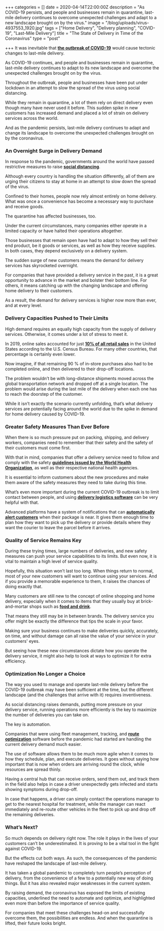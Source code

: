 +++
categories = []
date = 2020-04-14T22:00:00Z
description = "As COVID-19 persists, and people and businesses remain in quarantine, last-mile delivery continues to overcome unexpected challenges and adapt to a new landscape brought on by the virus."
image = "/blog/uploads/virus-4937553_1920.jpg"
tags = ["Home Delivery", "Delivery planning", "COVID-19", "Last-Mile Delivery"]
title = "The State of Delivery in Time of the Coronavirus"
type = "post"

+++
It was inevitable that [**the outbreak of COVID-19**](https://www.who.int/westernpacific/emergencies/covid-19) would cause tectonic changes to last-mile delivery.

As COVID-19 continues, and people and businesses remain in quarantine, last-mile delivery continues to adapt to its new landscape and overcome the unexpected challenges brought on by the virus.

Throughout the outbreak, people and businesses have been put under lockdown in an attempt to slow the spread of the virus using social distancing.

While they remain in quarantine, a lot of them rely on direct delivery even though many have never used it before. This sudden spike in new customers has increased demand and placed a lot of strain on delivery services across the world.

And as the pandemic persists, last-mile delivery continues to adapt and change its landscape to overcome the unexpected challenges brought on by the coronavirus.

### An Overnight Surge in Delivery Demand

In response to the pandemic, governments around the world have passed restrictive measures to raise [**social distancing**](https://www.cdc.gov/coronavirus/2019-ncov/prevent-getting-sick/social-distancing.html).

Although every country is handling the situation differently, all of them are urging their citizens to stay at home in an attempt to slow down the spread of the virus.

Confined to their homes, people now rely almost entirely on home delivery. What was once a convenience has become a necessary way to purchase and receive goods.

The quarantine has affected businesses, too.

Under the current circumstances, many companies either operate in a limited capacity or have halted their operations altogether.

Those businesses that remain open have had to adapt to how they sell their end product, be it goods or services, as well as how they receive supplies. In both cases, they depend exclusively on a delivery system.

The sudden surge of new customers means the demand for delivery services has skyrocketed overnight.

For companies that have provided a delivery service in the past, it is a great opportunity to advance in the market and bolster their bottom line. For others, it means catching up with the changing landscape and offering home delivery to their customers.

As a result, the demand for delivery services is higher now more than ever, and at every level.

### Delivery Capacities Pushed to Their Limits

High demand requires an equally high capacity from the supply of delivery services. Otherwise, it comes under a lot of stress to meet it.

In 2019, online sales accounted for just [**10% of all retail sales**](https://www.businessinsider.com/ecommerce-topped-10-percent-of-us-retail-in-2019-2020-2) in the United States according to the U.S. Census Bureau. For many other countries, that percentage is certainly even lower.

Now imagine, if that remaining 90 % of in-store purchases also had to be completed online, and then delivered to their drop-off locations.

The problem wouldn’t be with long-distance shipments moved across the global transportation network and dropped off at a single location. The problem would arise during the last mile of the delivery when each one has to reach the doorstep of the customer.

While it isn’t exactly the scenario currently unfolding, that’s what delivery services are potentially facing around the world due to the spike in demand for home delivery caused by COVID-19.

### Greater Safety Measures Than Ever Before

When there is so much pressure put on packing, shipping, and delivery workers, companies need to remember that their safety and the safety of their customers must come first.

With that in mind, companies that offer a delivery service need to follow and comply with the safety [**guidelines issued by the World Health Organization**](https://www.who.int/emergencies/diseases/novel-coronavirus-2019/technical-guidance), as well as their respective national health agencies.

It is essential to inform customers about the new procedures and make them aware of the safety measures they need to take during this time.

What’s even more important during the current COVID-19 outbreak is to limit contact between people, and using [**delivery logistics software**](https://elogii.com/) can be very helpful with that.

Advanced platforms have a system of notifications that can [**automatically alert customers**](https://elogii.com/capabilities/communication-alerts) when their package is near. It gives them enough time to plan how they want to pick up the delivery or provide details where they want the courier to leave the parcel before it arrives.

### Quality of Service Remains Key

During these trying times, large numbers of deliveries, and new safety measures can push your service capabilities to its limits. But even now, it is vital to maintain a high level of service quality.

Hopefully, this situation won’t last too long. When things return to normal, most of your new customers will want to continue using your services. And if you provide a memorable experience to them, it raises the chances of doing exactly that.

Many customers are still new to the concept of online shopping and home delivery, especially when it comes to items that they usually buy at brick-and-mortar shops such as [**food and drink**](https://elogii.com/industries/food-drink).

That means they still may be in between brands. The delivery service you offer might be exactly the difference that tips the scale in your favor.

Making sure your business continues to make deliveries quickly, accurately, on time, and without damage can all raise the value of your service in your customers' eyes.

But seeing how these new circumstances dictate how you operate the delivery service, it might also help to look at ways to optimize it for extra efficiency.

### Optimization No Longer a Choice

The way you used to manage and operate last-mile delivery before the COVID-19 outbreak may have been sufficient at the time, but the different landscape (and the challenges that arrive with it) requires inventiveness.

As social distancing raises demands, putting more pressure on your delivery service, running operations more efficiently is the key to maximize the number of deliveries you can take on.

The key is automation.

Companies that were using fleet management, tracking, and [**route optimization**](https://elogii.com/blog/what-is-route-optimization-and-why-you-need-it/) software before the pandemic had started are handling the current delivery demand much easier.

The use of software allows them to be much more agile when it comes to how they schedule, plan, and execute deliveries. It goes without saying how important that is now when orders are arriving round the clock, while resources are spread thinly.

Having a central hub that can receive orders, send them out, and track them in the field also helps in case a driver unexpectedly gets infected and starts showing symptoms during drop-off.

In case that happens, a driver can simply contact the operations manager to get to the nearest hospital for treatment, while the manager can react immediately and re-route other vehicles in the fleet to pick up and drop off the remaining deliveries.

### What’s Next?

So much depends on delivery right now. The role it plays in the lives of your customers can’t be underestimated. It is proving to be a vital tool in the fight against COVID-19.

But the effects cut both ways. As such, the consequences of the pandemic have reshaped the landscape of last-mile delivery.

It has taken a global pandemic to completely turn people’s perception of delivery, from the convenience of a few to a potentially new way of doing things. But it has also revealed major weaknesses in the current system.

By raising demand, the coronavirus has exposed the limits of existing capacities, underlined the need to automate and optimize, and highlighted even more than before the importance of service quality.

For companies that meet these challenges head-on and successfully overcome them, the possibilities are endless. And when the quarantine is lifted, their future looks bright.